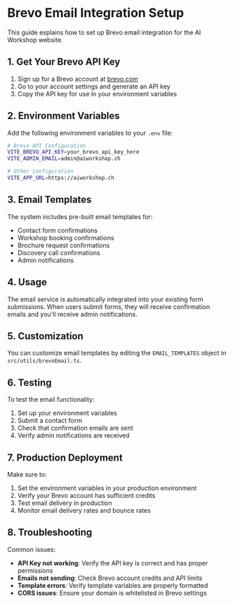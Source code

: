 # Brevo Email Integration Setup

This guide explains how to set up Brevo email integration for the AI Workshop website.

## 1. Get Your Brevo API Key

1. Sign up for a Brevo account at [brevo.com](https://www.brevo.com)
2. Go to your account settings and generate an API key
3. Copy the API key for use in your environment variables

## 2. Environment Variables

Add the following environment variables to your `.env` file:

```bash
# Brevo API Configuration
VITE_BREVO_API_KEY=your_brevo_api_key_here
VITE_ADMIN_EMAIL=admin@aiworkshop.ch

# Other configuration
VITE_APP_URL=https://aiworkshop.ch
```

## 3. Email Templates

The system includes pre-built email templates for:
- Contact form confirmations
- Workshop booking confirmations
- Brochure request confirmations
- Discovery call confirmations
- Admin notifications

## 4. Usage

The email service is automatically integrated into your existing form submissions. When users submit forms, they will receive confirmation emails and you'll receive admin notifications.

## 5. Customization

You can customize email templates by editing the `EMAIL_TEMPLATES` object in `src/utils/brevoEmail.ts`.

## 6. Testing

To test the email functionality:
1. Set up your environment variables
2. Submit a contact form
3. Check that confirmation emails are sent
4. Verify admin notifications are received

## 7. Production Deployment

Make sure to:
1. Set the environment variables in your production environment
2. Verify your Brevo account has sufficient credits
3. Test email delivery in production
4. Monitor email delivery rates and bounce rates

## 8. Troubleshooting

Common issues:
- **API Key not working**: Verify the API key is correct and has proper permissions
- **Emails not sending**: Check Brevo account credits and API limits
- **Template errors**: Verify template variables are properly formatted
- **CORS issues**: Ensure your domain is whitelisted in Brevo settings
